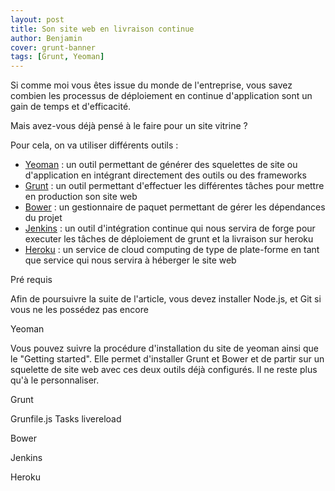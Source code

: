 ```yaml
---
layout: post
title: Son site web en livraison continue
author: Benjamin
cover: grunt-banner
tags: [Grunt, Yeoman]
---
```


Si comme moi vous êtes issue du monde de l'entreprise, vous savez combien les processus de déploiement en continue d'application sont un gain de temps et d'efficacité.

Mais avez-vous déjà pensé à le faire pour un site vitrine ?

Pour cela, on va utiliser différents outils :
* [Yeoman](http://yeoman.io/) : un outil permettant de générer des squelettes de site ou d'application en intégrant directement des outils ou des frameworks
* [Grunt](http://gruntjs.com/) : un outil permettant d'effectuer les différentes tâches pour mettre en production son site web
* [Bower](http://bower.io/) : un gestionnaire de paquet permettant de gérer les dépendances du projet
* [Jenkins](http://jenkins-ci.org/) : un outil d'intégration continue qui nous servira de forge pour executer les tâches de déploiement de grunt et la livraison sur heroku
* [Heroku](http://heroku.com) : un service de cloud computing de type de plate-forme en tant que service qui nous servira à héberger le site web

Pré requis

Afin de poursuivre la suite de l'article, vous devez installer Node.js, et Git si vous ne les possédez pas encore

Yeoman

Vous pouvez suivre la procédure d'installation du site de yeoman ainsi que le "Getting started". Elle permet d'installer Grunt et Bower et de partir sur un squelette de site web avec ces deux outils déjà configurés. Il ne reste plus qu'à le personnaliser.

Grunt

Grunfile.js
Tasks
livereload

Bower

Jenkins

Heroku

